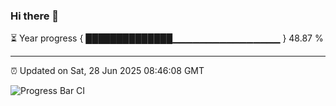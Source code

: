 ### Hi there 👋

⏳ Year progress { ██████████████▁▁▁▁▁▁▁▁▁▁▁▁▁▁▁▁ } 48.87 %

---

⏰ Updated on Sat, 28 Jun 2025 08:46:08 GMT

![Progress Bar CI](https://github.com/IshwaranRudhara/GIT-ACTION/workflows/Progress%20Bar%20CI/badge.svg)

